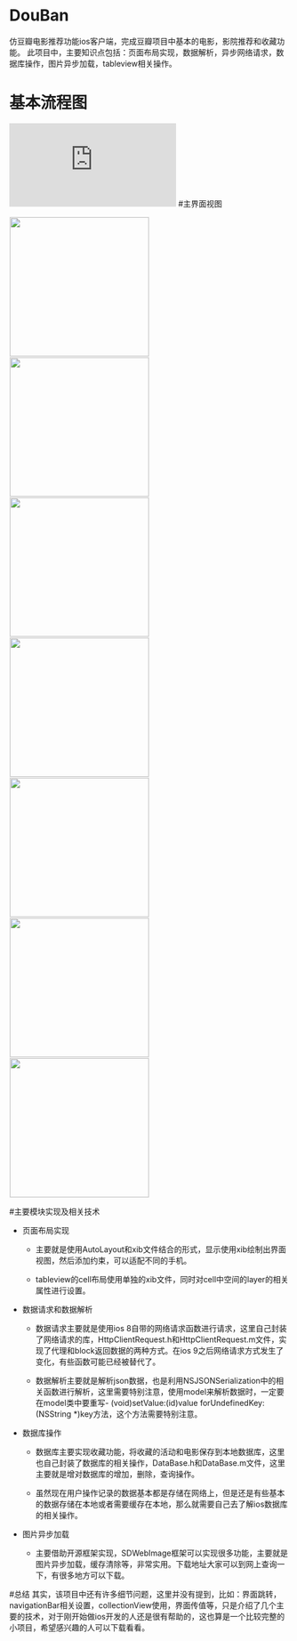 # DouBan
仿豆瓣电影推荐功能ios客户端，完成豆瓣项目中基本的电影，影院推荐和收藏功能。 此项目中，主要知识点包括：页面布局实现，数据解析，异步网络请求，数据库操作，图片异步加载，tableview相关操作。
# 基本流程图
![image](https://github.com/sjaiwl/image_folder/blob/master/DouBan/豆瓣流程图.pdf)
#主界面视图
<div class='row'>
        <img src='https://github.com/sjaiwl/image_folder/blob/master/DouBan/活动列表.png' width="250px" style='border: #f1f1f1 solid 1px'/>
        <img src='https://github.com/sjaiwl/image_folder/blob/master/DouBan/电影列表(collection).png' width="250px" style='border: #f1f1f1 solid 1px'/>
        <img src='https://github.com/sjaiwl/image_folder/blob/master/DouBan/影院列表.png' width="250px" style='border: #f1f1f1 solid 1px'/>
        <img src='https://github.com/sjaiwl/image_folder/blob/master/DouBan/用户页面.png' width="250px" style='border: #f1f1f1 solid 1px'/>
        <img src='https://github.com/sjaiwl/image_folder/blob/master/DouBan/电影列表(list).png' width="250px" style='border: #f1f1f1 solid 1px'/>
        <img src='https://github.com/sjaiwl/image_folder/blob/master/DouBan/活动详情.png' width="250px" style='border: #f1f1f1 solid 1px'/>
        <img src='https://github.com/sjaiwl/image_folder/blob/master/DouBan/电影详情.png' width="250px" style='border: #f1f1f1 solid 1px'/>
    </div>
    
#主要模块实现及相关技术
* 页面布局实现
  * 主要就是使用AutoLayout和xib文件结合的形式，显示使用xib绘制出界面视图，然后添加约束，可以适配不同的手机。
 
  * tableview的cell布局使用单独的xib文件，同时对cell中空间的layer的相关属性进行设置。

* 数据请求和数据解析
  * 数据请求主要就是使用ios 8自带的网络请求函数进行请求，这里自己封装了网络请求的库，HttpClientRequest.h和HttpClientRequest.m文件，实现了代理和block返回数据的两种方式。在ios 9之后网络请求方式发生了变化，有些函数可能已经被替代了。

  * 数据解析主要就是解析json数据，也是利用NSJSONSerialization中的相关函数进行解析，这里需要特别注意，使用model来解析数据时，一定要在model类中要重写- (void)setValue:(id)value forUndefinedKey:(NSString *)key方法，这个方法需要特别注意。

* 数据库操作
  * 数据库主要实现收藏功能，将收藏的活动和电影保存到本地数据库，这里也自己封装了数据库的相关操作，DataBase.h和DataBase.m文件，这里主要就是增对数据库的增加，删除，查询操作。

  * 虽然现在用户操作记录的数据基本都是存储在网络上，但是还是有些基本的数据存储在本地或者需要缓存在本地，那么就需要自己去了解ios数据库的相关操作。

* 图片异步加载
  * 主要借助开源框架实现，SDWebImage框架可以实现很多功能，主要就是图片异步加载，缓存清除等，非常实用。下载地址大家可以到网上查询一下，有很多地方可以下载。


#总结
其实，该项目中还有许多细节问题，这里并没有提到，比如：界面跳转，navigationBar相关设置，collectionView使用，界面传值等，只是介绍了几个主要的技术，对于刚开始做ios开发的人还是很有帮助的，这也算是一个比较完整的小项目，希望感兴趣的人可以下载看看。
